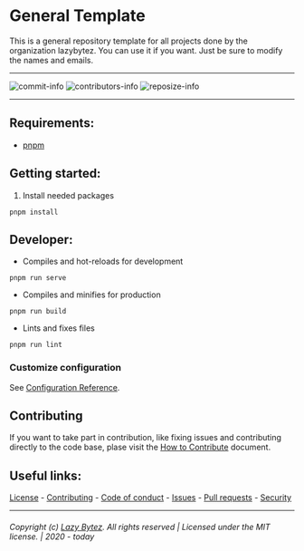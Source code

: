 # General Template
This is a general repository template for all projects done by the organization lazybytez. You can use it if you want. Just be sure to modify the names and emails.

---- 

  ![commit-info][commit-info]
  ![contributors-info][contributors-info]
  ![reposize-info][reposize-info]

----

## Requirements:

- [pnpm](https://pnpm.js.org/en/installation)

## Getting started:

1. Install needed packages
```
pnpm install
```

## Developer:

- Compiles and hot-reloads for development
```
pnpm run serve
```

- Compiles and minifies for production
```
pnpm run build
```

- Lints and fixes files
```
pnpm run lint
```

### Customize configuration
See [Configuration Reference](https://cli.vuejs.org/config/).


## Contributing

If you want to take part in contribution, like fixing issues and contributing directly to the code base, plase visit the [How to Contribute][github-contribute] document.

## Useful links:
[License][github-license] - 
[Contributing][github-contribute] - 
[Code of conduct][github-codeofconduct] - 
[Issues][github-issues] - 
[Pull requests][github-pulls] - 
[Security][github-security] 

<hr>  

###### Copyright (c) [Lazy Bytez][github-team]. All rights reserved | Licensed under the MIT license. | 2020 - today

<!-- Variables -->
[github-team]: https://github.com/lazybytez

[github-license]: https://github.com/lazybytez/lazybytez/blob/master/LICENSE
[github-contribute]: https://github.com/lazybytez/lazybytez/blob/master/CONTRIBUTING.md
[github-codeofconduct]: https://github.com/lazybytez/lazybytez/blob/master/CODE_OF_CONDUCT.md
[github-issues]: https://github.com/lazybytez/lazybytez/issues
[github-pulls]: https://github.com/lazybytez/lazybytez/pulls
[github-security]: https://github.com/lazybytez/lazybytez/blob/master/SECURITY.md

[commit-info]: https://img.shields.io/github/last-commit/lazybytez/lazybytez?style=flat-square

[contributors-info]: https://img.shields.io/github/contributors/lazybytez/lazybytez?style=flat-square

[reposize-info]: https://img.shields.io/github/repo-size/lazybytez/lazybytez?style=flat-square
